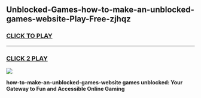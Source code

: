 
## Unblocked-Games-how-to-make-an-unblocked-games-website-Play-Free-zjhqz
<h3>
<a href="https://premium76.site?title=how-to-make-an-unblocked-games-website&ref=23A">CLICK TO PLAY</a></h3>
<hr>

<h3>
<a href="https://premium76.site?title=how-to-make-an-unblocked-games-website&ref=23A">CLICK 2 PLAY</a>
  
</h3>

<a href="https://premium76.site?title=how-to-make-an-unblocked-games-website&ref=23A"><img src="https://clearcache.store/games.png"></a>


**how-to-make-an-unblocked-games-website games unblocked: Your Gateway to Fun and Accessible Online Gaming**
